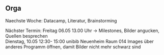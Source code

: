 ## Orga

Naechste Woche: Datacamp, Literatur, Brainstorming  

Nächster Termin: Freitag 06.05 13.00 Uhr -> Milestones, Bilder angucken, Quellen besprechen  
Dienstag, 10.05 12:30- 15:00 unibib Neuenheim Raum 014
Images über anderes Programm öffnen, damit Bilder nicht mehr schwarz sind
